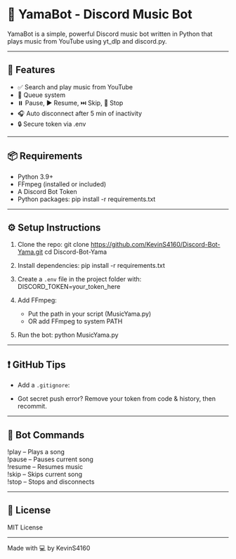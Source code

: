 # 🎵 YamaBot - Discord Music Bot

YamaBot is a simple, powerful Discord music bot written in Python that plays music from YouTube using yt_dlp and discord.py.

---

## 🚀 Features

- ✅ Search and play music from YouTube  
- 📃 Queue system  
- ⏸️ Pause, ▶️ Resume, ⏭️ Skip, 🛑 Stop  
- 🎧 Auto disconnect after 5 min of inactivity  
- 🔒 Secure token via .env

---

## 📦 Requirements

- Python 3.9+  
- FFmpeg (installed or included)  
- A Discord Bot Token  
- Python packages:
  pip install -r requirements.txt

---

## ⚙️ Setup Instructions

1. Clone the repo:
   git clone https://github.com/KevinS4160/Discord-Bot-Yama.git
   cd Discord-Bot-Yama

2. Install dependencies:
   pip install -r requirements.txt

3. Create a `.env` file in the project folder with:
   DISCORD_TOKEN=your_token_here

4. Add FFmpeg:
   - Put the path in your script (MusicYama.py)
   - OR add FFmpeg to system PATH

5. Run the bot:
   python MusicYama.py

---

## ❗ GitHub Tips

- Add a `.gitignore`:

- Got secret push error? Remove your token from code & history, then recommit.

---

## 🧾 Bot Commands

!play <song name> – Plays a song  
!pause – Pauses current song  
!resume – Resumes music  
!skip – Skips current song  
!stop – Stops and disconnects

---

## 📄 License

MIT License

---

Made with 💻 by KevinS4160
